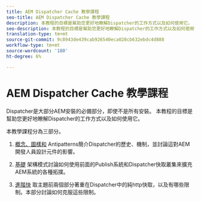 ```yaml
---
title: AEM Dispatcher Cache 教學課程
seo-title: AEM Dispatcher Cache 教學課程
description: 本教程的目標是幫助您更好地瞭解Dispatcher的工作方式以及如何使用它。
seo-description: 本教程的目標是幫助您更好地瞭解Dispatcher的工作方式以及如何使用它。
translation-type: tm+mt
source-git-commit: 9c8943de439cab926540eca028cb632ebdc4d888
workflow-type: tm+mt
source-wordcount: '180'
ht-degree: 6%

---
```



# AEM Dispatcher Cache 教學課程

Dispatcher是大部分AEM安裝的必備部分，即使不是所有安裝。 本教程的目標是幫助您更好地瞭解Dispatcher的工作方式以及如何使用它。

本教學課程分為三部分。

1. [概念、圖樣和](chapter-1.md)
Antipatterns簡介Dispatcher的歷史、機制，並討論這對AEM開發人員設計元件的影響。

1. [基礎](chapter-2.md)
架構模式討論如何使用前面的Publish系統和Dispatcher快取叢集來擴充AEM系統的各種拓撲。

1. [進階快](chapter-3.md)
取主題前兩個部分著重在Dispatcher中的純http快取，以及有哪些限制。本部分討論如何克服這些限制。
